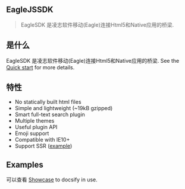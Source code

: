 ## EagleJSSDK

> EagleSDK 是凌志软件移动(Eagle)连接Html5和Native应用的桥梁.

## 是什么

EagleSDK 是凌志软件移动(Eagle)连接Html5和Native应用的桥梁.
See the [Quick start](quickstart.md) for more details.

## 特性

- No statically built html files
- Simple and lightweight (~19kB gzipped)
- Smart full-text search plugin
- Multiple themes
- Useful plugin API
- Emoji support
- Compatible with IE10+
- Support SSR ([example](https://github.com/docsifyjs/docsify-ssr-demo))

## Examples

可以查看 [Showcase](https://github.com/docsifyjs/docsify/#showcase) to docsify in use.
